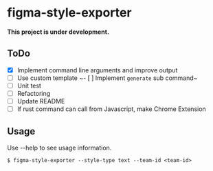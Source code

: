 # figma-style-exporter

**This project is under development.**

## ToDo

- [x] Implement command line arguments and improve output
- [ ] Use custom template
~- [ ] Implement `generate` sub command~
- [ ] Unit test
- [ ] Refactoring
- [ ] Update README
- [ ] If rust command can call from Javascript, make Chrome Extension

## Usage

Use --help to see usage information.

```
$ figma-style-exporter --style-type text --team-id <team-id>
```
